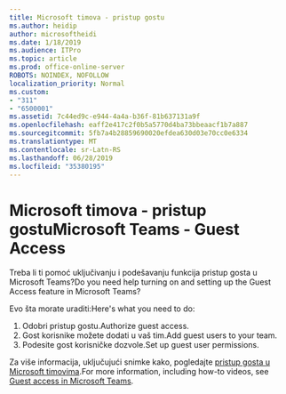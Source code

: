 ```yaml
---
title: Microsoft timova - pristup gostu
ms.author: heidip
author: microsoftheidi
ms.date: 1/18/2019
ms.audience: ITPro
ms.topic: article
ms.prod: office-online-server
ROBOTS: NOINDEX, NOFOLLOW
localization_priority: Normal
ms.custom:
- "311"
- "6500001"
ms.assetid: 7c44ed9c-e944-4a4a-b36f-81b637131a9f
ms.openlocfilehash: eaff2e417c2f0b5a5770d4ba73bbeaacf1b7a887
ms.sourcegitcommit: 5fb7a4b28859690020efdea630d03e70cc0e6334
ms.translationtype: MT
ms.contentlocale: sr-Latn-RS
ms.lasthandoff: 06/28/2019
ms.locfileid: "35380195"
---
```

# <a name="microsoft-teams---guest-access"></a><span data-ttu-id="dda1a-102">Microsoft timova - pristup gostu</span><span class="sxs-lookup"><span data-stu-id="dda1a-102">Microsoft Teams - Guest Access</span></span>

<span data-ttu-id="dda1a-103">Treba li ti pomoć uključivanju i podešavanju funkcija pristup gosta u Microsoft Teams?</span><span class="sxs-lookup"><span data-stu-id="dda1a-103">Do you need help turning on and setting up the Guest Access feature in Microsoft Teams?</span></span>

<span data-ttu-id="dda1a-104">Evo šta morate uraditi:</span><span class="sxs-lookup"><span data-stu-id="dda1a-104">Here's what you need to do:</span></span>

1. <span data-ttu-id="dda1a-105">Odobri pristup gostu.</span><span class="sxs-lookup"><span data-stu-id="dda1a-105">Authorize guest access.</span></span>
1. <span data-ttu-id="dda1a-106">Gost korisnike možete dodati u vaš tim.</span><span class="sxs-lookup"><span data-stu-id="dda1a-106">Add guest users to your team.</span></span>
1. <span data-ttu-id="dda1a-107">Podesite gost korisničke dozvole.</span><span class="sxs-lookup"><span data-stu-id="dda1a-107">Set up guest user permissions.</span></span>

<span data-ttu-id="dda1a-108">Za više informacija, uključujući snimke kako, pogledajte [pristup gosta u Microsoft timovima](https://docs.microsoft.com/microsoftteams/guest-access).</span><span class="sxs-lookup"><span data-stu-id="dda1a-108">For more information, including how-to videos, see [Guest access in Microsoft Teams](https://docs.microsoft.com/microsoftteams/guest-access).</span></span>
